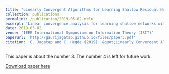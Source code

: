 ```yaml
---
title: "Linearly Convergent Algorithms for Learning Shallow Residual Networks"
collection: publications
permalink: /publication/2019-05-02-relu
excerpt: 'Linear convergence analysis for learning shallow networks with alternating minimization and gradient descent.'
date: 2019-05-02
venue: 'IEEE International Symposium on Information Theory (ISIT)'
paperurl: 'http://gaurijagatap.github.io/files/paper3.pdf'
citation: 'G. Jagatap and C. Hegde (2019). &quot;Linearly Convergent Algorithms for Learning Shallow Residual Networks. &quot; <i>International Symposium on Information Theory</i>.'
---
```

This paper is about the number 3. The number 4 is left for future work.

[Download paper here](http://academicpages.github.io/files/paper3.pdf)

